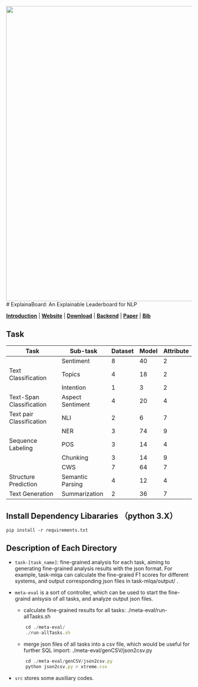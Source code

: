 <img src="./fig/logo-full-v2.png" width="800" class="center">
# ExplainaBoard: An Explainable Leaderboard for NLP



[**Introduction**](#introduction) | 
[**Website**](#website) |
[**Download**](#download-system-output) |
[**Backend**](#test-your-results) |
[**Paper**](https://arxiv.org/pdf/2104.06387.pdf) |
[**Bib**](http://explainaboard.nlpedia.ai/explainaboard.bib)







## Task 

| Task                     | Sub-task         | Dataset | Model | Attribute | 
|--------------------------|------------------|---------|-------|-----------|  
|				           | Sentiment		  | 8       | 40    | 2         |
| Text Classification      | Topics           | 4       | 18    | 2         |
|					       | Intention        | 1       | 3     | 2         |
| Text-Span Classification | Aspect Sentiment | 4       | 20    | 4         |
| Text pair Classification | NLI              | 2       | 6     | 7         |
|                          | NER              | 3       | 74    | 9         |
| Sequence Labeling	       | POS              | 3       | 14    | 4         |	
| 					       | Chunking         | 3       | 14    | 9         |
| 					       | CWS              | 7       | 64    | 7         |
| Structure Prediction     | Semantic Parsing | 4       | 12    | 4         | 
| Text Generation          | Summarization    | 2       | 36    | 7         | 


 ## Install Dependency Libararies （python 3.X）
```
pip install -r requirements.txt
```

## Description of Each Directory
* `task-[task_name]`: fine-grained analysis for each task, 
  aiming to generating fine-grained analysis results with the json format.
  For example, task-mlqa can calculate the fine-graied F1 scores for different systems,
  and output corresponding json files in task-mlqa/output/ .
  
* `meta-eval` is a sort of controller, which can be used to start the fine-graind anlsysis of all
tasks, and analyze output json files.

    - calculate fine-grained results for all tasks: ./meta-eval/run-allTasks.sh
    ```js
        cd ./meta-eval/
        ./run-allTasks.sh
     ```
  
    - merge json files of all tasks into a csv file, which would be useful for further SQL import:
    ./meta-eval/genCSV/json2csv.py
  
    ```js
        cd ./meta-eval/genCSV/json2csv.py
        python json2csv.py > xtreme.csv
    ```

* `src` stores some auxiliary codes.
